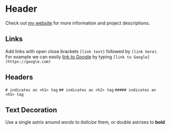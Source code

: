 # Header

Check out [my website]() for more information and project descriptions.

## Links
Add links with open close brackets `[link text]` followed by `(link here)`. For example we can easily [link to Google](https://google.com) by typing `[link to Google](https://google.com)`

## Headers
`# indicates an <h1> tag`
`## indicates an <h2> tag`
`##### indicates an <h5> tag`

## Text Decoration
Use a single astrix around words to *italicize* them, or double astrixes to **bold**